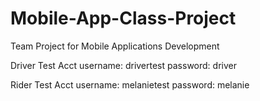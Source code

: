 # Mobile-App-Class-Project
Team Project for Mobile Applications Development

Driver Test Acct
username: drivertest
password: driver

Rider Test Acct
username: melanietest
password: melanie
